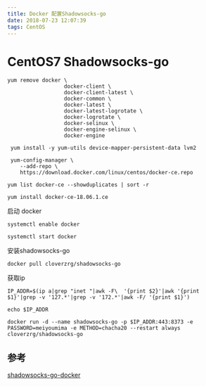 ```yaml
---
title: Docker 配置Shadowsocks-go
date: 2018-07-23 12:07:39
tags: CentOS
---
```


# CentOS7 Shadowsocks-go

```shell
yum remove docker \
                  docker-client \
                  docker-client-latest \
                  docker-common \
                  docker-latest \
                  docker-latest-logrotate \
                  docker-logrotate \
                  docker-selinux \
                  docker-engine-selinux \
                  docker-engine
```

```shell
 yum install -y yum-utils device-mapper-persistent-data lvm2
```

```shell
 yum-config-manager \
    --add-repo \
    https://download.docker.com/linux/centos/docker-ce.repo
```

```shell
yum list docker-ce --showduplicates | sort -r

yum install docker-ce-18.06.1.ce
```

启动 docker

```shell
systemctl enable docker

systemctl start docker
```

安装shadowsocks-go

```shell
docker pull cloverzrg/shadowsocks-go
```

获取ip

```shell
IP_ADDR=$(ip a|grep "inet "|awk -F\  '{print $2}'|awk '{print $1}'|grep -v '127.*'|grep -v '172.*'|awk -F/ '{print $1}')

echo $IP_ADDR
```

```shell
docker run -d --name shadowsocks-go -p $IP_ADDR:443:8373 -e PASSWORD=meiyoumima -e METHOD=chacha20 --restart always  cloverzrg/shadowsocks-go
```



## 参考

[shadowsocks-go-docker](https://github.com/cloverzrg/shadowsocks-go-docker)